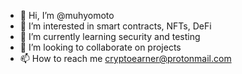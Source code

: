- 👋 Hi, I’m @muhyomoto
- 👀 I’m interested in smart contracts, NFTs, DeFi
- 🌱 I’m currently learning security and testing
- 💞️ I’m looking to collaborate on projects
- 📫 How to reach me cryptoearner@protonmail.com

<!---
muhyomoto/muhyomoto is a ✨ special ✨ repository because its `README.md` (this file) appears on your GitHub profile.
You can click the Preview link to take a look at your changes.
--->
